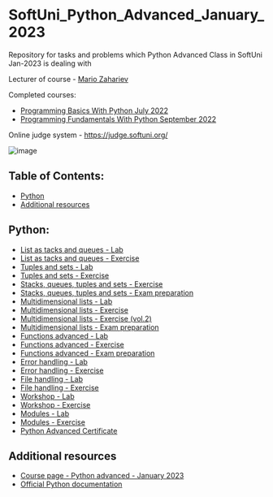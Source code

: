 # SoftUni_Python_Advanced_January_2023
Repository for tasks and problems which Python Advanced Class in SoftUni Jan-2023 is dealing with

Lecturer of course - [Mario Zahariev](https://github.com/zahariev-webbersof) 

Completed courses:
- [Programming Basics With Python July 2022](https://github.com/KaloyanLevenov/programming_fundamentals_python_september_2022/tree/main/001_programming_basics_with_python_july_2022)
- [Programming Fundamentals With Python September 2022](https://github.com/KaloyanLevenov/programming_fundamentals_python_september_2022)

Online judge system - https://judge.softuni.org/

![image](https://user-images.githubusercontent.com/68993494/185683680-bcfefe65-88fb-4192-b0b2-ff9130c39487.png)

## Table of Contents:

- [Python](#python)
- [Additional resources](#additional-resources)

## Python:

- [List as tacks and queues - Lab](https://github.com/KaloyanLevenov/python_advanced_SoftUni_Jan_2023/tree/main/01_lists_as_stacks_and_queues_lab)
- [List as tacks and queues - Exercise](https://github.com/KaloyanLevenov/python_advanced_SoftUni_Jan_2023/tree/main/02_lists_as_stacks_and_queues_exercise)
- [Tuples and sets - Lab](https://github.com/KaloyanLevenov/python_advanced_SoftUni_Jan_2023/tree/main/03_tuples_and_sets_lab)
- [Tuples and sets - Exercise](https://github.com/KaloyanLevenov/python_advanced_SoftUni_Jan_2023/tree/main/04_tuples_and_sets_exercise)
- [Stacks, queues, tuples and sets - Exercise](https://github.com/KaloyanLevenov/python_advanced_SoftUni_Jan_2023/tree/main/05_stacks_queues_tuples_and_sets_exercise)
- [Stacks, queues, tuples and sets - Exam preparation ](https://github.com/KaloyanLevenov/python_advanced_SoftUni_Jan_2023/tree/main/06_stacks_queues_tuples_and_sets_exam_preparation)
- [Multidimensional lists - Lab](https://github.com/KaloyanLevenov/python_advanced_SoftUni_Jan_2023/tree/main/07_multidimensional_lists_lab)
- [Multidimensional lists - Exercise](https://github.com/KaloyanLevenov/python_advanced_SoftUni_Jan_2023/tree/main/08_multidimensional_lists_exercise)
- [Multidimensional lists - Exercise (vol.2)](https://github.com/KaloyanLevenov/python_advanced_SoftUni_Jan_2023/tree/main/09_multidimentional_lists_exercise_vol_2)
- [Multidimensional lists - Exam preparation](https://github.com/KaloyanLevenov/python_advanced_SoftUni_Jan_2023/tree/main/10_multidemensional_lists_exam_preparation)
- [Functions advanced - Lab](https://github.com/KaloyanLevenov/python_advanced_SoftUni_Jan_2023/tree/main/10_functions_advanced_lab)
- [Functions advanced - Exercise](https://github.com/KaloyanLevenov/python_advanced_SoftUni_Jan_2023/tree/main/11_functions_advanced_exercise)
- [Functions advanced - Exam preparation](https://github.com/KaloyanLevenov/python_advanced_SoftUni_Jan_2023/tree/main/13_function_advanced_exam_preparation)
- [Error handling - Lab](https://github.com/KaloyanLevenov/python_advanced_SoftUni_Jan_2023/tree/main/12_error_handling_lab)
- [Error handling - Exercise](https://github.com/KaloyanLevenov/python_advanced_SoftUni_Jan_2023/tree/main/13_error_handling_exercise)
- [File handling - Lab](https://github.com/KaloyanLevenov/python_advanced_SoftUni_Jan_2023/tree/main/16_file_handling_lab)
- [File handling - Exercise](https://github.com/KaloyanLevenov/python_advanced_SoftUni_Jan_2023/tree/main/17_file_handling_exercise)
- [Workshop - Lab](https://github.com/KaloyanLevenov/python_advanced_SoftUni_Jan_2023/tree/main/18_workshop_lab)
- [Workshop - Exercise](https://github.com/KaloyanLevenov/python_advanced_SoftUni_Jan_2023/tree/main/19_workshop_exercise)
- [Modules - Lab](https://github.com/KaloyanLevenov/python_advanced_SoftUni_Jan_2023/tree/main/20_modules_lab)
- [Modules - Exercise](https://github.com/KaloyanLevenov/python_advanced_SoftUni_Jan_2023/tree/main/21_modules_exercise)
- [Python Advanced Certificate](https://github.com/KaloyanLevenov/python_advanced_SoftUni_Jan_2023/tree/main/22_python_advanced_certificate)
  
## Additional resources

- [Course page - Python advanced - January 2023](https://softuni.bg/trainings/3963/python-advanced-january-2023)
- [Official Python documentation](https://docs.python.org/3/)
